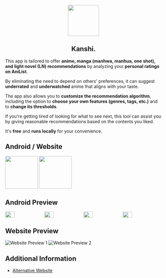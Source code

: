 <p align="center">
  <img src="https://i.imgur.com/6duwbXo.png" height="100px;" width="100px;" />
  <h2 align="center">Kanshi.</h2>
</p>

<p>
This app is tailored to offer <b>anime, manga (manhwa, manhua, one shot), and light novel (LN) recommendations</b> by analyzing your <b>personal ratings on AniList</b>.
</p>
<p>
By eliminating the need to depend on others' preferences, it can suggest <b>underrated</b> and <b>underwatched</b> anime that aligns with your taste.  
</p>
<p>
The app also allows you to <b>customize the recommendation algorithm</b>, including the option to <b>choose your own features (genres, tags, etc.)</b> and to <b>change its thresholds</b>.  
</p>
<p>
If you're getting tired of looking for what to see next, this tool can assist you by giving reasonable recommendations based on the contents you liked.
</p>
<p>
It's <b>free</b> and <b>runs locally</b> for your convenience.  
</p>
<h2 align="center"></h2>

## Android / Website
[<img src="https://i.imgur.com/RtS6ib5.png" width="105px;" />](https://github.com/u-Kuro/Kanshi-Anime-Recommender/raw/main/Kanshi.apk)
[<img src="https://i.imgur.com/vXJ8zt8.png" width="105px;" />](https://kanshi.vercel.app)

<h2 align="center"></h2>

## Android Preview
<div style="display: flex;flex-wrap:nowrap;">
  <img src="https://i.imgur.com/QQHODmR.png" style="flex:1;width: 24%;">
  <img src="https://i.imgur.com/iLD1imm.png" style="flex:1;width: 24%;">
  <img src="https://i.imgur.com/1lANq1I.png" style="flex:1;width: 24%;">
  <img src="https://i.imgur.com/Ld1uPDd.png" style="flex:1;width: 24%;">
</div>

<h2 align="center"></h2>

## Website Preview
![Website Preview 1](https://i.imgur.com/x8jrAfk.png)
![Website Preview 2](https://i.imgur.com/xYSkGiD.png)



<h2 align="center"></h2>

## Additional Information
- [Alternative Website](https://u-kuro.github.io/Kanshi-Anime-Recommender) 
